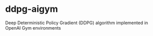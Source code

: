 # ddpg-aigym
Deep Deterministic Policy Gradient (DDPG) algorithm implemented in OpenAI Gym environments
